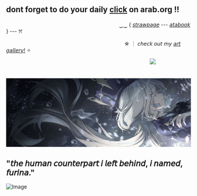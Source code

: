 ## dont forget to do your daily [click](https://arab.org/) on arab.org !!

              
　　　　　　　　　　　　　　　　　　　　　　‿‿ { [𝘴𝘵𝘳𝘢𝘸𝘱𝘢𝘨𝘦](https://prettyyinpink.straw.page/) --- [𝘢𝘵𝘢𝘣𝘰𝘰𝘬](https://aevsria.atabook.org/?page=1) } --- ꕮ

　　　　　　　　　　　　　　　　　　　　　　　☆ ┊ 𝘤𝘩𝘦𝘤𝘬 𝘰𝘶𝘵 𝘮𝘺 [𝘢𝘳𝘵 𝘨𝘢𝘭𝘭𝘦𝘳𝘺!](https://aevsria-artgallery.straw.page/) ✧


　　　　　　　　　　　　　　　　　　　　　　　　　　　　![](https://komarev.com/ghpvc/?username=your-github-username&label=☆&color=blue)
                            
                      
　　　　　　　　　　![image](https://github.com/aevsria/aevsria/blob/main/i%20love%20her.jpg?raw=true)

## "𝘵𝘩𝘦 𝘩𝘶𝘮𝘢𝘯 𝘤𝘰𝘶𝘯𝘵𝘦𝘳𝘱𝘢𝘳𝘵 𝘪 𝘭𝘦𝘧𝘵 𝘣𝘦𝘩𝘪𝘯𝘥, 𝘪 𝘯𝘢𝘮𝘦𝘥, 𝘧𝘶𝘳𝘪𝘯𝘢."

![Image](https://github.com/user-attachments/assets/b30c6e5a-014b-41e8-b048-589950e4664a) 

<!--
**aevsria/aevsria** is a ✨ _special_ ✨ repository because its `README.md` (this file) appears on your GitHub profile.

Here are some ideas to get you started:

- 🔭 I’m currently working on ...
- 🌱 I’m currently learning ...
- 👯 I’m looking to collaborate on ...
- 🤔 I’m looking for help with ...
- 💬 Ask me about ...
- 📫 How to reach me: ...
- 😄 Pronouns: ...
- ⚡ Fun fact: ...
-->
